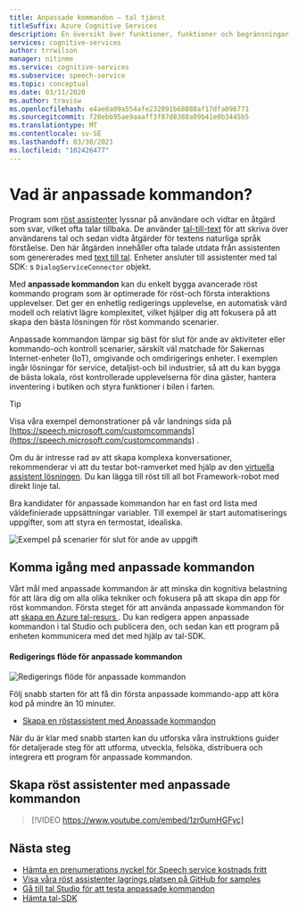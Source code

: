 ```yaml
---
title: Anpassade kommandon – tal tjänst
titleSuffix: Azure Cognitive Services
description: En översikt över funktioner, funktioner och begränsningar för anpassade kommandon, en lösning för att skapa röst program.
services: cognitive-services
author: trrwilson
manager: nitinme
ms.service: cognitive-services
ms.subservice: speech-service
ms.topic: conceptual
ms.date: 03/11/2020
ms.author: travisw
ms.openlocfilehash: e4ae8a09a554afe232091b68888af17dfa096771
ms.sourcegitcommit: f28ebb95ae9aaaff3f87d8388a09b41e0b3445b5
ms.translationtype: MT
ms.contentlocale: sv-SE
ms.lasthandoff: 03/30/2021
ms.locfileid: "102426477"
---
```

# <a name="what-is-custom-commands"></a>Vad är anpassade kommandon?

Program som [röst assistenter](voice-assistants.md) lyssnar på användare och vidtar en åtgärd som svar, vilket ofta talar tillbaka. De använder [tal-till-text](speech-to-text.md) för att skriva över användarens tal och sedan vidta åtgärder för textens naturliga språk förståelse. Den här åtgärden innehåller ofta talade utdata från assistenten som genererades med [text till tal](text-to-speech.md). Enheter ansluter till assistenter med tal SDK: s `DialogServiceConnector` objekt.

Med **anpassade kommandon** kan du enkelt bygga avancerade röst kommando program som är optimerade för röst-och första interaktions upplevelser. Det ger en enhetlig redigerings upplevelse, en automatisk värd modell och relativt lägre komplexitet, vilket hjälper dig att fokusera på att skapa den bästa lösningen för röst kommando scenarier.

Anpassade kommandon lämpar sig bäst för slut för ande av aktiviteter eller kommando-och kontroll scenarier, särskilt väl matchade för Sakernas Internet-enheter (IoT), omgivande och omdirigerings enheter. I exemplen ingår lösningar för service, detaljist-och bil industrier, så att du kan bygga de bästa lokala, röst kontrollerade upplevelserna för dina gäster, hantera inventering i butiken och styra funktioner i bilen i farten.

> [!TIP]
> Visa våra exempel demonstrationer på vår landnings sida på [https://speech.microsoft.com/customcommands](https://speech.microsoft.com/customcommands) .

Om du är intresse rad av att skapa komplexa konversationer, rekommenderar vi att du testar bot-ramverket med hjälp av den [virtuella assistent lösningen](/azure/bot-service/bot-builder-enterprise-template-overview). Du kan lägga till röst till all bot Framework-robot med direkt linje tal.

Bra kandidater för anpassade kommandon har en fast ord lista med väldefinierade uppsättningar variabler. Till exempel är start automatiserings uppgifter, som att styra en termostat, idealiska.

   ![Exempel på scenarier för slut för ande av uppgift](media/voice-assistants/task-completion-examples.png "exempel på slutförd uppgift")

## <a name="getting-started-with-custom-commands"></a>Komma igång med anpassade kommandon

Vårt mål med anpassade kommandon är att minska din kognitiva belastning för att lära dig om alla olika tekniker och fokusera på att skapa din app för röst kommandon. Första steget för att använda anpassade kommandon för att <a href="https://ms.portal.azure.com/#create/Microsoft.CognitiveServicesSpeechServices" target="_blank">skapa en Azure tal-resurs </a>. Du kan redigera appen anpassade kommandon i tal Studio och publicera den, och sedan kan ett program på enheten kommunicera med det med hjälp av tal-SDK.

#### <a name="authoring-flow-for-custom-commands"></a>Redigerings flöde för anpassade kommandon
   ![Redigerings flöde för anpassade kommandon](media/voice-assistants/custom-commands-flow.png "De anpassade kommandona som redigerar flödet")

Följ snabb starten för att få din första anpassade kommando-app att köra kod på mindre än 10 minuter.

* [Skapa en röstassistent med Anpassade kommandon](quickstart-custom-commands-application.md)

När du är klar med snabb starten kan du utforska våra instruktions guider för detaljerade steg för att utforma, utveckla, felsöka, distribuera och integrera ett program för anpassade kommandon.

## <a name="building-voice-assistants-with-custom-commands"></a>Skapa röst assistenter med anpassade kommandon
> [!VIDEO https://www.youtube.com/embed/1zr0umHGFyc]

## <a name="next-steps"></a>Nästa steg

* [Hämta en prenumerations nyckel för Speech service kostnads fritt](overview.md#try-the-speech-service-for-free)
* [Visa våra röst assistenter lagrings platsen på GitHub for samples](https://aka.ms/speech/cc-samples)
* [Gå till tal Studio för att testa anpassade kommandon](https://speech.microsoft.com/customcommands)
* [Hämta tal-SDK](speech-sdk.md)